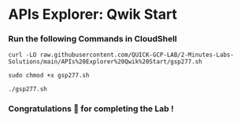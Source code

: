 # APIs Explorer: Qwik Start

### Run the following Commands in CloudShell

```
curl -LO raw.githubusercontent.com/QUICK-GCP-LAB/2-Minutes-Labs-Solutions/main/APIs%20Explorer%20Qwik%20Start/gsp277.sh

sudo chmod +x gsp277.sh

./gsp277.sh
```

### Congratulations 🎉 for completing the Lab !
